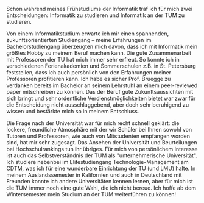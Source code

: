 Schon während meines Frühstudiums der Informatik traf ich für mich zwei Entscheidungen:
Informatik zu studieren und Informatik an der TUM zu studieren.

Von einem Informatikstudium erwarte ich mir einen spannenden, zukunftsorientierten Studiengang – meine Erfahrungen im Bachelorstudiengang überzeugten mich davon, dass ich mit Informatik mein größtes Hobby zu meinem Beruf machen kann. Die gute Zusammenarbeit mit Professoren der TU hat mich immer sehr erfreut. So konnte ich in verschiedenen Ferienakademien und Sommerschulen z.B. in St. Petersburg feststellen, dass ich auch persönlich von den Erfahrungen meiner Professoren profitieren kann. Ich habe es sicher Prof. Bruegge zu verdanken bereits im Bachelor an seinem Lehrstuhl an einem peer-reviewed paper mitschreiben zu können.
Das der Beruf gute Zukunftsaussichten mit sich bringt und sehr ordentliche Verdienstmöglichkeiten bietet war zwar für die Entscheidung nicht ausschlaggebend, aber doch sehr beruhigend zu wissen und bestärkte mich so in meinem Entschluss.

Die Frage nach der Universität war für mich recht schnell geklärt: die lockere, freundliche Atmosphäre mit der wir Schüler bei Ihnen sowohl von Tutoren und Professoren, wie auch von Mitstudenten empfangen worden sind, hat mir sehr zugesagt. Das Ansehen der Universität und Beurteilungen bei Hochschulrankings tun ihr übriges. Für mich von persönlichem Interesse ist auch das Selbstverständnis der TUM als "unternehmerische Universität". Ich studiere nebenbei im Elitestudiengang Technologie-Management am CDTM, was ich für eine wunderbare Einrichtung der TU (und LMU) halte.
In meinem Auslandssemester in Kalifornien und auch in Deutschland mit Freunden konnte ich andere Universitäten kennen lernen, aber für mich ist die TUM immer noch eine gute Wahl, die ich nicht bereue.
Ich hoffe ab dem Wintersemester mein Studium an der TUM weiterführen zu können!
